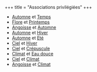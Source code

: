 +++
title = "Associations privilégiées"
+++
- [Automne](/categories/automne) et [Temps](/categories/temps)
- [Flore](/categories/flore) et [Printemps](/categories/printemps)
- [Angoisse](/categories/angoisse) et [Automne](/categories/automne)
- [Automne](/categories/automne) et [Hiver](/categories/hiver)
- [Automne](/categories/automne) et [Eté](/categories/eté)
- [Ciel](/categories/ciel) et [Hiver](/categories/hiver)
- [Ciel](/categories/ciel) et [Crépuscule](/categories/crépuscule)
- [Climat](/categories/climat) et [Eau douce](/categories/eau-douce)
- [Ciel](/categories/ciel) et [Climat](/categories/climat)
- [Angoisse](/categories/angoisse) et [Climat](/categories/climat)
